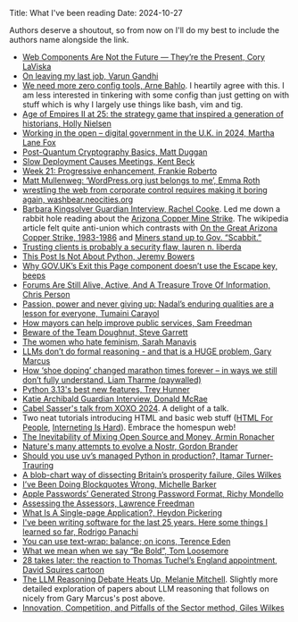 Title: What I've been reading
Date: 2024-10-27

Authors deserve a shoutout, so from now on I'll do my best to include the authors name alongside the link.

- [Web Components Are Not the Future — They’re the Present, Cory LaViska](https://www.abeautifulsite.net/posts/web-components-are-not-the-future-they-re-the-present/)
- [On leaving my last job, Varun Gandhi](https://typesanitizer.com/blog/leaving-apple.html)
- [We need more zero config tools, Arne Bahlo](https://arne.me/blog/we-need-more-zero-config-tools).
  I heartily agree with this. I am less interested in tinkering with some config than just getting on with stuff which 
  is why I largely use things like bash, vim and tig.
- [Age of Empires II at 25: the strategy game that inspired a generation of historians, Holly Nielsen](https://www.theguardian.com/games/2024/oct/02/age-of-empires-at-25-the-strategy-game-that-inspired-a-generation-of-historians)
- [Working in the open – digital government in the U.K. in 2024, Martha Lane Fox](https://medium.com/@marthalanefox/digital-government-2024-2687912d3ec1)
- [Post-Quantum Cryptography Basics, Matt Duggan](https://matduggan.com/post-quantum-cryptography-basics/)
- [Slow Deployment Causes Meetings, Kent Beck](https://tidyfirst.substack.com/p/slow-deployment-causes-meetings)
- [Week 21: Progressive enhancement, Frankie Roberto](https://frankieroberto.github.io/nhsnotes/posts/week-21-progressive-enhancement/)
- [Matt Mullenweg: ‘WordPress.org just belongs to me’, Emma Roth](https://www.theverge.com/2024/10/4/24262232/matt-mullenweg-wordpress-org-wp-engine)
- [wrestling the web from corporate control requires making it boring again, washbear.neocities.org](https://washbear.neocities.org/browsers)
- [Barbara Kingsolver Guardian Interview, Rachel Cooke](https://www.theguardian.com/books/2024/oct/06/barbara-kingsolver-demon-copperhead-jd-vance-holding-the-line). 
  Led me down a rabbit hole reading about the [Arizona Copper Mine Strike](https://en.wikipedia.org/wiki/1983_Arizona_copper_mine_strike). 
  The wikipedia article felt quite anti-union which contrasts with [On the Great Arizona Copper Strike, 1983-1986](https://uapress.arizona.edu/2018/08/on-the-great-arizona-copper-strike-1983-1986) 
  and [Miners stand up to Gov. “Scabbit.”](http://latinopia.com/blogs/poltical-salsa-y-mas-with-sal-baldenegro-8-11-13-1983-clifton-morenci-strike/)
- [Trusting clients is probably a security flaw, lauren n. liberda](https://liberda.nl/weblog/trust-no-client/)
- [This Post Is Not About Python, Jeremy Bowers](https://jerf.org/iri/post/2024/not_about_python/)
- [Why GOV.UK’s Exit this Page component doesn’t use the Escape key, beeps](https://beeps.website/blog/2024-10-09-why-govuk-exit-this-page-doesnt-use-escape/)
- [Forums Are Still Alive, Active, And A Treasure Trove Of Information, Chris Person](https://aftermath.site/best-active-forums-internet-today)
- [Passion, power and never giving up: Nadal’s enduring qualities are a lesson for everyone, Tumaini Carayol](https://www.theguardian.com/sport/2024/oct/10/passion-power-and-never-giving-up-nadals-enduring-qualities-are-a-lesson-for-everyone)
- [How mayors can help improve public services, Sam Freedman](https://samf.substack.com/p/how-mayors-can-help-improve-public)
- [Beware of the Team Doughnut, Steve Garrett](https://wearesportengland.org/2024/04/12/beware-of-the-team-doughnut/)
- [The women who hate feminism, Sarah Manavis](https://www.prospectmagazine.co.uk/ideas/philosophy/gender/68204/the-women-who-hate-feminism)
- [LLMs don’t do formal reasoning - and that is a HUGE problem, Gary Marcus](https://garymarcus.substack.com/p/llms-dont-do-formal-reasoning-and)
- [How ‘shoe doping’ changed marathon times forever – in ways we still don’t fully understand, Liam Tharme (paywalled)](https://www.nytimes.com/athletic/5834953/2024/10/12/shoe-doping-marathon-times-kipchoge/)
- [Python 3.13's best new features, Trey Hunner](https://www.pythonmorsels.com/python-313-whats-new/)
- [Katie Archibald Guardian Interview, Donald McRae](https://www.theguardian.com/sport/2024/oct/13/katie-archibald-my-job-satisfaction-is-a-10-the-rest-of-my-life-is-definitely-not) 
- [Cabel Sasser's talk from XOXO 2024](https://www.youtube.com/watch?v=Df_K7pIsfvg&ab_channel=XOXOFestival). A delight of a talk.
- Two neat tutorials introducing HTML and basic web stuff ([HTML For People](https://www.htmlforpeople.com/), [Interneting Is Hard](https://internetingishard.netlify.app/)).
  Embrace the homespun web!
- [The Inevitability of Mixing Open Source and Money, Armin Ronacher](https://lucumr.pocoo.org/2024/10/14/mixing-oss-and-money/)
- [Nature's many attempts to evolve a Nostr, Gordon Brander](https://newsletter.squishy.computer/p/natures-many-attempts-to-evolve-a)
- [Should you use uv’s managed Python in production?, Itamar Turner-Trauring](https://pythonspeed.com/articles/uv-python-production/)
- [A blob-chart way of dissecting Britain’s prosperity failure, Giles Wilkes](https://freethinkecon.wordpress.com/2023/09/28/a-blob-chart-way-of-dissecting-britains-prosperity-failure/)
- [I’ve Been Doing Blockquotes Wrong, Michelle Barker](https://css-irl.info/ive-been-doing-blockquotes-wrong/)
- [Apple Passwords’ Generated Strong Password Format, Richy Mondello](https://rmondello.com/2024/10/07/apple-passwords-generated-strong-password-format/)
- [Assessing the Assessors, Lawrence Freedman](https://samf.substack.com/p/assessing-the-assessors)
- [What Is A Single-page Application?, Heydon Pickering](https://heydonworks.com/article/what-is-a-single-page-application/) 
- [I've been writing software for the last 25 years. Here some things I learned so far, Rodrigo Panachi](https://blog.rpanachi.com/after-25-years-writing-software-here-some-things-learned-so-far)
- [You can use text-wrap: balance; on icons, Terence Eden](https://shkspr.mobi/blog/2024/10/you-can-use-text-wrap-balance-on-icons/)
- [What we mean when we say “Be Bold”, Tom Loosemore](https://public.digital/pd-insights/blog/2024/10/what-we-mean-when-we-say-be-bold)
- [28 takes later: the reaction to Thomas Tuchel’s England appointment, David Squires cartoon](https://www.theguardian.com/football/picture/2024/oct/22/david-squires-england-thomas-tuchel-28-takes-later) 
- [The LLM Reasoning Debate Heats Up, Melanie Mitchell](https://aiguide.substack.com/p/the-llm-reasoning-debate-heats-up). 
  Slightly more detailed exploration of papers about LLM reasoning that follows on nicely from Gary Marcus's post above.
- [Innovation, Competition, and Pitfalls of the Sector method, Giles Wilkes](https://freethinkecon.wordpress.com/2024/10/22/innovation-competition-and-pitfalls-of-the-sector-method/)
